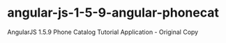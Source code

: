 # angular-js-1-5-9-angular-phonecat
AngularJS 1.5.9 Phone Catalog Tutorial Application - Original Copy
